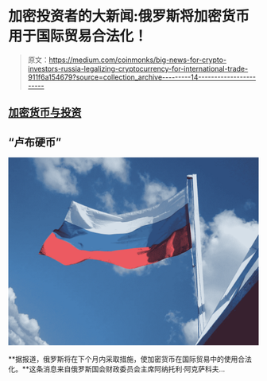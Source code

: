 # 加密投资者的大新闻:俄罗斯将加密货币用于国际贸易合法化！

> 原文：<https://medium.com/coinmonks/big-news-for-crypto-investors-russia-legalizing-cryptocurrency-for-international-trade-911f6a154679?source=collection_archive---------14----------------------->

## [加密货币与投资](/@TraderB/list/cryptocurrency-and-investment-8d81ae749faa)

## “卢布硬币”

![](img/2a51b083d1c4523281a1218085ca1153.png)

**据报道，俄罗斯将在下个月内采取措施，使加密货币在国际贸易中的使用合法化。**这条消息来自俄罗斯国会财政委员会主席阿纳托利·阿克萨科夫…